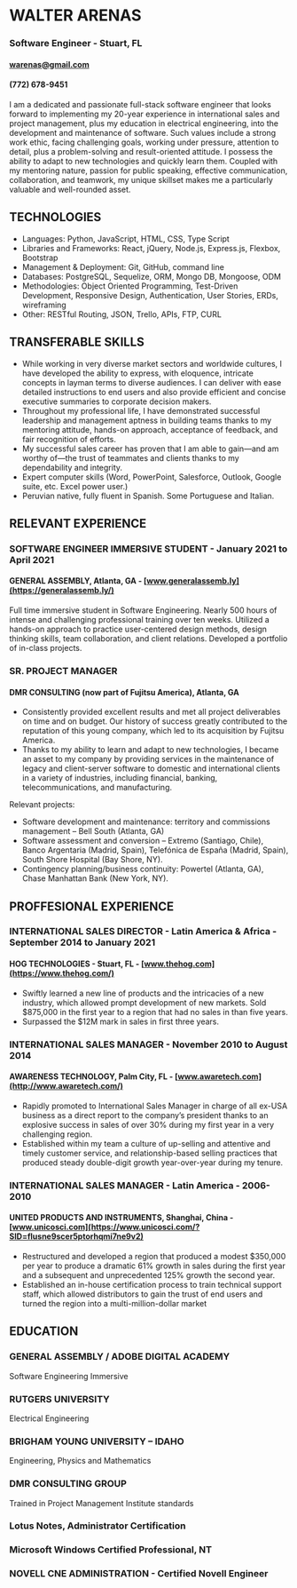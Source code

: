 # WALTER ARENAS
### Software Engineer - Stuart, FL
#### warenas@gmail.com
#### (772) 678-9451

I am a dedicated and passionate full-stack software engineer that looks forward to implementing my 20-year experience in international sales and project management, plus my education in electrical engineering, into the development and maintenance of software. Such values include a strong work ethic, facing challenging goals, working under pressure, attention to detail, plus a problem-solving and result-oriented attitude. I possess the ability to adapt to new technologies and quickly learn them. Coupled with my mentoring nature, passion for public speaking, effective communication, collaboration, and teamwork, my unique skillset makes me a particularly valuable and well-rounded asset.

## TECHNOLOGIES
- Languages: Python, JavaScript, HTML, CSS, Type Script
- Libraries and Frameworks: React, jQuery, Node.js, Express.js, Flexbox, Bootstrap
- Management & Deployment: Git, GitHub, command line
- Databases: PostgreSQL, Sequelize, ORM, Mongo DB, Mongoose, ODM
- Methodologies: Object Oriented Programming, Test-Driven Development, Responsive Design, Authentication, User Stories, ERDs, wireframing
- Other: RESTful Routing, JSON, Trello, APIs, FTP, CURL

## TRANSFERABLE SKILLS
- While working in very diverse market sectors and worldwide cultures, I have developed the ability to express, with eloquence, intricate concepts in layman terms to diverse audiences. I can deliver with ease detailed instructions to end users and also provide efficient and concise executive summaries to corporate decision makers. 
- Throughout my professional life, I have demonstrated successful leadership and management aptness in building teams thanks to my mentoring attitude, hands-on approach, acceptance of feedback, and fair recognition of efforts.
- My successful sales career has proven that I am able to gain—and am worthy of—the trust of teammates and clients thanks to my dependability and integrity.
- Expert computer skills (Word, PowerPoint, Salesforce, Outlook, Google suite, etc.  Excel power user.)
- Peruvian native, fully fluent in Spanish.  Some Portuguese and Italian.

## RELEVANT EXPERIENCE
### SOFTWARE ENGINEER IMMERSIVE STUDENT - January 2021 to April 2021
#### GENERAL ASSEMBLY, Atlanta, GA - [www.generalassemb.ly](https://generalassemb.ly/)

Full time immersive student in Software Engineering. Nearly 500 hours of intense and challenging professional training over ten weeks. Utilized a hands-on approach to practice user-centered design methods, design thinking skills, team collaboration, and client relations. Developed a portfolio of in-class projects.



### SR. PROJECT MANAGER
#### DMR CONSULTING (now part of Fujitsu America), Atlanta, GA  

- Consistently provided excellent results and met all project deliverables on time and on budget. Our history of success greatly contributed to the reputation of this young company, which led to its acquisition by Fujitsu America.
- Thanks to my ability to learn and adapt to new technologies, I became an asset to my company by providing services in the maintenance of legacy and client-server software to domestic and international clients in a variety of industries, including financial, banking, telecommunications, and manufacturing.

Relevant projects:
- Software development and maintenance: territory and commissions management – Bell South (Atlanta, GA) 
- Software assessment and conversion – Extremo (Santiago, Chile), Banco Argentaria (Madrid, Spain), Telefónica de España (Madrid, Spain), South Shore Hospital (Bay Shore, NY).
- Contingency planning/business continuity: Powertel (Atlanta, GA), Chase Manhattan Bank (New York, NY).

## PROFFESIONAL EXPERIENCE
### INTERNATIONAL SALES DIRECTOR - Latin America & Africa - September 2014 to January 2021
#### HOG TECHNOLOGIES - Stuart, FL - [www.thehog.com](https://www.thehog.com/)

- Swiftly learned a new line of products and the intricacies of a new industry, which allowed prompt development of new markets. Sold $875,000 in the first year to a region that had no sales in than five years. 
- Surpassed the $12M mark in sales in first three years.

### INTERNATIONAL SALES MANAGER - November 2010 to August 2014
#### AWARENESS TECHNOLOGY, Palm City, FL - [www.awaretech.com](http://www.awaretech.com/)

- Rapidly promoted to International Sales Manager in charge of all ex-USA business as a direct report to the company’s president thanks to an explosive success in sales of over 30% during my first year in a very challenging region.
- Established within my team a culture of up-selling and attentive and timely customer service, and relationship-based selling practices that produced steady double-digit growth year-over-year during my tenure.

### INTERNATIONAL SALES MANAGER - Latin America - 2006-2010
#### UNITED PRODUCTS AND INSTRUMENTS, Shanghai, China - [www.unicosci.com](https://www.unicosci.com/?SID=flusne9scer5ptorhqmi7ne9v2)

- Restructured and developed a region that produced a modest $350,000 per year to produce a dramatic 61% growth in sales during the first year and a subsequent and unprecedented 125% growth the second year. 
- Established an in-house certification process to train technical support staff, which allowed distributors to gain the trust of end users and turned the region into a multi-million-dollar market

## EDUCATION

### GENERAL ASSEMBLY / ADOBE DIGITAL ACADEMY
Software Engineering Immersive
### RUTGERS UNIVERSITY
Electrical Engineering
### BRIGHAM YOUNG UNIVERSITY – IDAHO
Engineering, Physics and Mathematics
### DMR CONSULTING GROUP
Trained in Project Management Institute standards
### Lotus Notes, Administrator Certification
### Microsoft Windows Certified Professional, NT 
### NOVELL CNE ADMINISTRATION - Certified Novell Engineer


